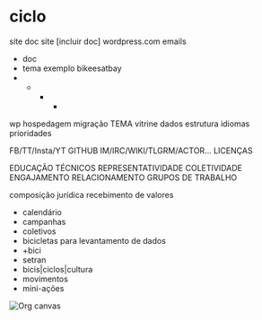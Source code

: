 # ciclo

site
doc site [incluir doc]
wordpress.com
emails
+ doc
+ tema exemplo bikeesatbay
+ + + + 


wp
hospedagem
migração
TEMA
vitrine
dados
estrutura
idiomas
prioridades

FB/TT/Insta/YT
GITHUB
IM/IRC/WIKI/TLGRM/ACTOR...
LICENÇAS

EDUCAÇÃO
TÉCNICOS
REPRESENTATIVIDADE
COLETIVIDADE
ENGAJAMENTO
RELACIONAMENTO
GRUPOS DE TRABALHO

composição jurídica
recebimento de valores

- calendário
- campanhas
- coletivos
- bicicletas para levantamento de dados
- +bici
- setran
- bicis|ciclos|cultura
- movimentos
- mini-ações

![Org canvas](https://cleverdigit.files.wordpress.com/2015/09/project-canvas-by-clearleft-v0-2.png)
